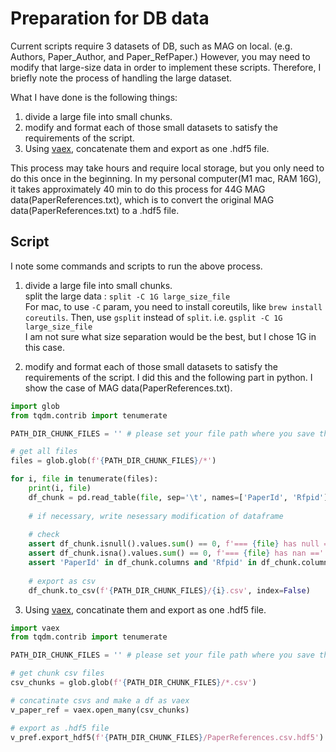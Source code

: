 # Preparation for DB data
Current scripts require 3 datasets of DB, such as MAG on local. (e.g. Authors, Paper_Author, and Paper_RefPaper.) However, you may need to modify that large-size data in order to implement these scripts. Therefore, I briefly note the process of handling the large dataset.

What I have done is the following things:
1. divide a large file into small chunks.
2. modify and format each of those small datasets to satisfy the requirements of the script.
3. Using [vaex](https://vaex.readthedocs.io/en/latest/index.html), concatenate them and export as one .hdf5 file.

This process may take hours and require local storage, but you only need to do this once in the beginning.
In my personal computer(M1 mac, RAM 16G), it takes approximately 40 min to do this process for 44G MAG data(PaperReferences.txt), which is to convert the original MAG data(PaperReferences.txt) to a .hdf5 file.

## Script
I note some commands and scripts to run the above process.
1. divide a large file into small chunks. </br>
split the large data : ```split -C 1G large_size_file``` </br>
For mac, to use ```-C``` param, you need to install coreutils, like ```brew install coreutils```. Then, use ```gsplit``` instead of ```split```. i.e. ```gsplit -C 1G large_size_file``` </br>
I am not sure what size separation would be the best, but I chose 1G in this case.

2. modify and format each of those small datasets to satisfy the requirements of the script.
I did this and the following part in python. I show the case of MAG data(PaperReferences.txt).

```python
import glob
from tqdm.contrib import tenumerate

PATH_DIR_CHUNK_FILES = '' # please set your file path where you save the chunk files.

# get all files
files = glob.glob(f'{PATH_DIR_CHUNK_FILES}/*')

for i, file in tenumerate(files):
    print(i, file)
    df_chunk = pd.read_table(file, sep='\t', names=['PaperId', 'Rfpid'])
    
    # if necessary, write nesessary modification of dataframe
     
    # check
    assert df_chunk.isnull().values.sum() == 0, f'=== {file} has null =='
    assert df_chunk.isna().values.sum() == 0, f'=== {file} has nan =='
    assert 'PaperId' in df_chunk.columns and 'Rfpid' in df_chunk.columns, f"{file} column error. It has {df_chunk.columns}" # check (please change the details to satisfy the scripts requirement)
    
    # export as csv
    df_chunk.to_csv(f'{PATH_DIR_CHUNK_FILES}/{i}.csv', index=False)
```


3. Using [vaex](https://vaex.readthedocs.io/en/latest/index.html), concatinate them and export as one .hdf5 file.

```python
import vaex
from tqdm.contrib import tenumerate

PATH_DIR_CHUNK_FILES = '' # please set your file path where you save the chunk files.

# get chunk csv files
csv_chunks = glob.glob(f'{PATH_DIR_CHUNK_FILES}/*.csv')

# concatinate csvs and make a df as vaex
v_paper_ref = vaex.open_many(csv_chunks)

# export as .hdf5 file
v_pref.export_hdf5(f'{PATH_DIR_CHUNK_FILES}/PaperReferences.csv.hdf5')
```